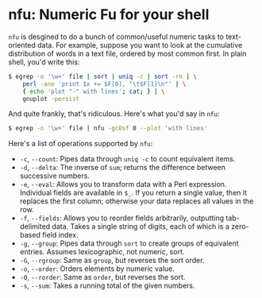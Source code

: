 # nfu: Numeric Fu for your shell
`nfu` is desgined to do a bunch of common/useful numeric tasks to text-oriented
data. For example, suppose you want to look at the cumulative distribution of
words in a text file, ordered by most common first. In plain shell, you'd write
this:

```sh
$ egrep -o '\w+' file | sort | uniq -c | sort -rn | \
    perl -ane 'print $x += $F[0], "\t$F[1]\n"' | \
    { echo 'plot "-" with lines'; cat; } | \
    gnuplot -persist
```

And quite frankly, that's ridiculous. Here's what you'd say in `nfu`:

```sh
$ egrep -o '\w+' file | nfu -gcOsf 0 --plot 'with lines'
```

Here's a list of operations supported by `nfu`:

- `-c`, `--count`: Pipes data through `uniq -c` to count equivalent items.
- `-d`, `--delta`: The inverse of `sum`; returns the difference between
  successive numbers.
- `-e`, `--eval`: Allows you to transform data with a Perl expression.
  Individual fields are available in `$_`. If you return a single value, then
  it replaces the first column; otherwise your data replaces all values in the
  row.
- `-f`, `--fields`: Allows you to reorder fields arbitrarily, outputting
  tab-delimited data. Takes a single string of digits, each of which is a
  zero-based field index.
- `-g`, `--group`: Pipes data through `sort` to create groups of equivalent
  entries. Assumes lexicographic, not numeric, sort.
- `-G`, `--rgroup`: Same as `group`, but reverses the sort order.
- `-o`, `--order`: Orders elements by numeric value.
- `-O`, `--rorder`: Same as `order`, but reverses the sort.
- `-s`, `--sum`: Takes a running total of the given numbers.
